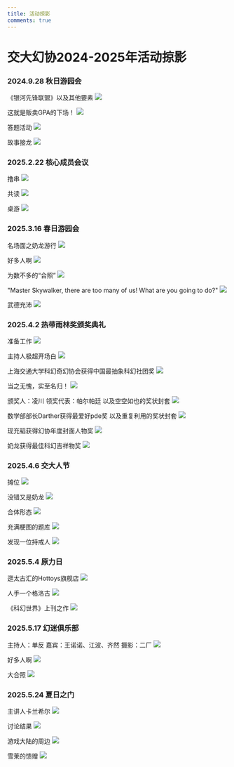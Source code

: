 ```yaml
---
title: 活动掠影
comments: true
---
```

# 交大幻协2024-2025年活动掠影
### 2024.9.28 秋日游园会
《银河先锋联盟》以及其他要素
![](2024.9.28-1.jpg)

这就是贩卖GPA的下场！
![](2024.9.28-2.jpg)

答题活动
![](2024.9.28-3.jpg)

故事接龙
![](2024.9.28-4.jpg)
### 2025.2.22 核心成员会议
撸串
![](2025.2.22-1.jpg)

共读
![](2025.2.22-2.jpg)

桌游
![](2025.2.22-3.jpg)
### 2025.3.16 春日游园会
名场面之奶龙游行
![](2025.3.16-1.jpg)

好多人啊
![](2025.3.16-2.jpg)

为数不多的“合照”
![](2025.3.16-3.jpg)

"Master Skywalker, there are too many of us! What are you going to do?"
![](2025.3.16-4.jpg)

武德充沛
![](2025.3.16-5.jpg)

### 2025.4.2 热带雨林奖颁奖典礼
准备工作
![](2025.4.2-1.jpg)

主持人极超开场白
![](2025.4.2-2.jpeg)

上海交通大学科幻奇幻协会获得中国最抽象科幻社团奖
![](2025.4.2-3.jpg)

当之无愧，实至名归！
![](2025.4.2-4.jpg)

颁奖人：凌川
领奖代表：帕尔帕廷
以及空空如也的奖状封套
![](2025.4.2-5.jpeg)

数学部部长Darther获得最爱好pde奖
以及重复利用的奖状封套
![](2025.4.2-6.jpeg)

现充韬获得幻协年度封面人物奖
![](2025.4.2-7.jpeg)

奶龙获得最佳科幻吉祥物奖
![](2025.4.2-8.jpg)
### 2025.4.6 交大人节
摊位
![](2025.4.6-1.jpg)

没错又是奶龙
![](2025.4.6-2.jpg)

合体形态
![](2025.4.6-3.jpg)

充满梗图的题库
![](2025.4.6-4.jpg)

发现一位持戒人
![](2025.4.6-5.jpg)

### 2025.5.4 原力日
逛太古汇的Hottoys旗舰店
![](2025.5.4-1.jpg)

人手一个格洛古
![](2025.5.4-2.jpg)

《科幻世界》上刊之作
![](2025.5.4-3.jpg)

### 2025.5.17 幻迷俱乐部
主持人：单反
嘉宾：王诺诺、江波、齐然
摄影：二厂
![](2025.5.17-1.jpg)

好多人啊
![](2025.5.17-2.jpg)

大合照
![](2025.5.17-3.jpg)
### 2025.5.24 夏日之门
主讲人卡兰希尔
![](2025.5.24-1.jpg)

讨论结果
![](2025.5.24-2.jpg)

游戏大陆的周边
![](2025.5.24-3.jpg)

雪莱的馈赠
![](2025.5.24-4.jpg)
